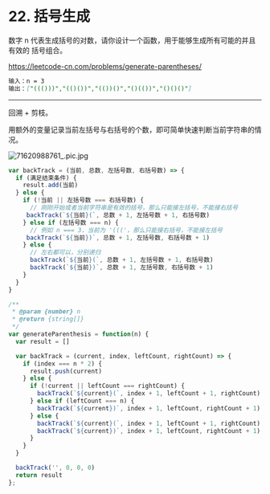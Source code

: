 # 22. 括号生成

数字 n 代表生成括号的对数，请你设计一个函数，用于能够生成所有可能的并且 有效的 括号组合。

<https://leetcode-cn.com/problems/generate-parentheses/>

```md
输入：n = 3
输出：["((()))","(()())","(())()","()(())","()()()"]
```

---

回溯 + 剪枝。

用额外的变量记录当前左括号与右括号的个数，即可简单快速判断当前字符串的情况。

![71620988761_.pic.jpg](https://pic.leetcode-cn.com/1620988788-YSYIsX-71620988761_.pic.jpg)

```js
var backTrack = (当前, 总数, 左括号数, 右括号数) => {
  if (满足结束条件) {
    result.add(当前)
  } else {
    if (!当前 || 左括号数 === 右括号数) {
      // 刚刚开始或者当前字符串是有效的括号，那么只能接左括号，不能接右括号
     backTrack(`${当前}(`, 总数 + 1, 左括号数 + 1, 右括号数)
    } else if (左括号数 === n) {
      // 例如 n === 3，当前为 '((('，那么只能接右括号，不能接左括号
     backTrack(`${当前})`, 总数 + 1, 左括号数, 右括号数 + 1)
    } else {
      // 左右都可以，分别递归
      backTrack(`${当前}(`, 总数 + 1, 左括号数 + 1, 右括号数)
      backTrack(`${当前})`, 总数 + 1, 左括号数, 右括号数 + 1)
    }
  }
}
```

```js
/**
 * @param {number} n
 * @return {string[]}
 */
var generateParenthesis = function(n) {
  var result = []

  var backTrack = (current, index, leftCount, rightCount) => {
    if (index === n * 2) {
      result.push(current)
    } else {
      if (!current || leftCount === rightCount) {
        backTrack(`${current}(`, index + 1, leftCount + 1, rightCount)
      } else if (leftCount === n) {
        backTrack(`${current})`, index + 1, leftCount, rightCount + 1)
      } else {
        backTrack(`${current}(`, index + 1, leftCount + 1, rightCount)
        backTrack(`${current})`, index + 1, leftCount, rightCount + 1)
      }
    }
  }

  backTrack('', 0, 0, 0)
  return result
};
```
